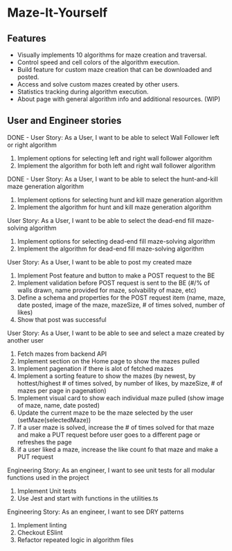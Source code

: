 ﻿# Maze-It-Yourself

## Features
- Visually implements 10 algorithms for maze creation and traversal.
- Control speed and cell colors of the algorithm execution.
- Build feature for custom maze creation that can be downloaded and posted.
- Access and solve custom mazes created by other users.
- Statistics tracking during algorithm execution.
- About page with general algorithm info and additional resources. (WIP)

## User and Engineer stories
DONE - User Story: As a User, I want to be able to select Wall Follower left or right algorithm
1. Implement options for selecting left and right wall follower algorithm
2. Implement the algorithm for both left and right wall follower algorithm

DONE - User Story: As a User, I want to be able to select the hunt-and-kill maze generation algorithm
1. Implement options for selecting hunt and kill maze generation algorithm
2. Implement the algorithm for hunt and kill maze generation algorithm

User Story: As a User, I want to be able to select the dead-end fill maze-solving algorithm
1. Implement options for selecting dead-end fill maze-solving algorithm
2. Implement the algorithm for dead-end fill maze-solving algorithm

User Story: As a User, I want to be able to post my created maze
1. Implement Post feature and button to make a POST request to the BE
2. Implement validation before POST request is sent to the BE (#/% of walls drawn, name provided for maze, solvability of maze, etc)
3. Define a schema and properties for the POST request item (name, maze, date posted, image of the maze, mazeSize, # of times solved, number of likes)
4. Show that post was successful

User Story: As a User, I want to be able to see and select a maze created by another user
1. Fetch mazes from backend API
2. Implement section on the Home page to show the mazes pulled
3. Implement pagenation if there is alot of fetched mazes 
4. Implement a sorting feature to show the mazes (by newest, by hottest/highest # of times solved, by number of likes, by mazeSize, # of mazes per page in pagenation)
5. Implement visual card to show each individual maze pulled (show image of maze, name, date posted)  
6. Update the current maze to be the maze selected by the user (setMaze(selectedMaze))
7. If a user maze is solved, increase the # of times solved for that maze and make a PUT request before user goes to a different page or refreshes the page
8. if a user liked a maze, increase the like count fo that maze and make a PUT request


Engineering Story: As an engineer, I want to see unit tests for all modular functions used in the project
1. Implement Unit tests
2. Use Jest and start with functions in the utilities.ts

Engineering Story: As an engineer, I want to see DRY patterns
1. Implement linting
2. Checkout ESlint
3. Refactor repeated logic in algorithm files
